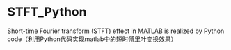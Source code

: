 # STFT_Python
Short-time Fourier transform (STFT) effect in MATLAB is realized by Python code（利用Python代码实现matlab中的短时傅里叶变换效果）
